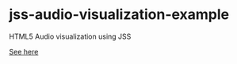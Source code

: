 # jss-audio-visualization-example
HTML5 Audio visualization using JSS

[See here](https://typical000.github.io/jss-audio-visualization-example/)